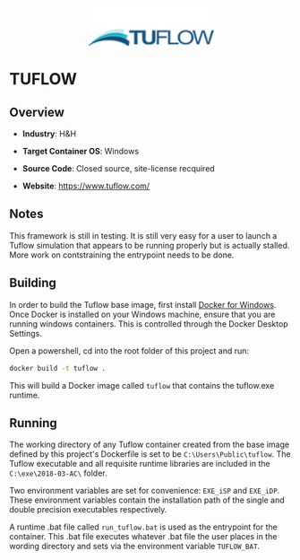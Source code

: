 <p align="center">
  <img src="https://github.com/GoHypernet/Galileo-Mission-Frameworks/blob/tuflow/tuflow_logo.png" width="225">
</p>

# TUFLOW
## Overview
- **Industry**: H&H

- **Target Container OS**: Windows

- **Source Code**: Closed source, site-license recquired

- **Website**: https://www.tuflow.com/

## Notes
This framework is still in testing. It is still very easy for a user to launch a Tuflow simulation 
that appears to be running properly but is actually stalled. More work on contstraining the entrypoint needs to be done. 

## Building

In order to build the Tuflow base image, first install [Docker for Windows](https://docs.docker.com/docker-for-windows/). 
Once Docker is installed on your Windows machine, ensure that you are running windows containers. This is controlled through the Docker Desktop Settings. 

Open a powershell, cd into the root folder of this project and run:

```bash
docker build -t tuflow .
```

This will build a Docker image called `tuflow` that contains the tuflow.exe runtime. 

## Running

The working directory of any Tuflow container created from the base image defined by this project's Dockerfile is set to 
be `C:\Users\Public\tuflow`. The Tuflow executable and all requisite runtime libraries are included in the 
`C:\exe\2018-03-AC\` folder. 

Two environment variables are set for convenience: `EXE_iSP` and `EXE_iDP`. These environment variables contain the installation
path of the single and double precision executables respectively.

A runtime .bat file called `run_tuflow.bat` is used as the entrypoint for the container. This .bat file executes whatever .bat file 
the user places in the wording directory and sets via the environment variable `TUFLOW_BAT`. 